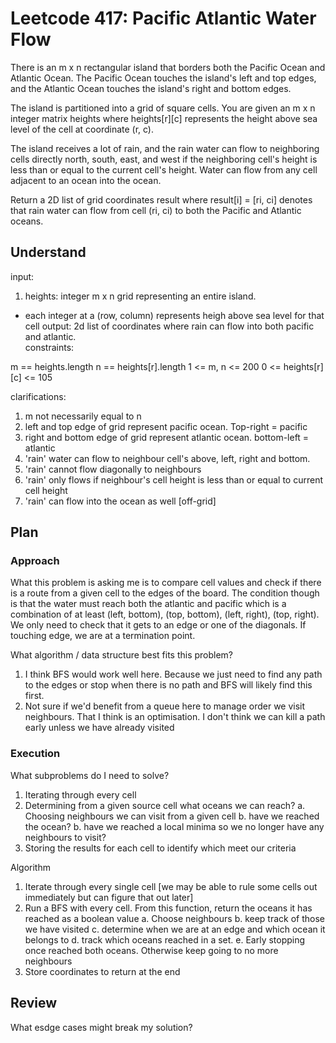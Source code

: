 # Leetcode 417: Pacific Atlantic Water Flow
There is an m x n rectangular island that borders both the Pacific Ocean and Atlantic Ocean. The Pacific Ocean touches the island's left and top edges, and the Atlantic Ocean touches the island's right and bottom edges.

The island is partitioned into a grid of square cells. You are given an m x n integer matrix heights where heights[r][c] represents the height above sea level of the cell at coordinate (r, c).

The island receives a lot of rain, and the rain water can flow to neighboring cells directly north, south, east, and west if the neighboring cell's height is less than or equal to the current cell's height. Water can flow from any cell adjacent to an ocean into the ocean.

Return a 2D list of grid coordinates result where result[i] = [ri, ci] denotes that rain water can flow from cell (ri, ci) to both the Pacific and Atlantic oceans.

## Understand

input: 
1. heights: integer m x n grid representing an entire island. 
- each integer at a (row, column) represents heigh above sea level for that cell
output: 2d list of coordinates where rain can flow into both pacific and atlantic.  
constraints:

m == heights.length
n == heights[r].length
1 <= m, n <= 200
0 <= heights[r][c] <= 105


clarifications:
1. m not necessarily equal to n
2. left and top edge of grid represent pacific ocean. Top-right = pacific
3. right and bottom edge of grid represent atlantic ocean. bottom-left = atlantic
4. 'rain' water can flow to neighbour cell's above, left, right and bottom.
5. 'rain' cannot flow diagonally to neighbours
6. 'rain' only flows if neighbour's cell height is less than or equal to current cell height
7. 'rain' can flow into the ocean as well [off-grid]

## Plan
### Approach
What this problem is asking me is to compare cell values and check if there is a route from a given cell to the edges of the board. The condition though is that the water
must reach both the atlantic and pacific which is a combination of at least (left, bottom), (top, bottom), (left, right), (top, right). We only need to check that it gets
to an edge or one of the diagonals. If touching edge, we are at a termination point.

What algorithm / data structure best fits this problem?
1. I think BFS would work well here. Because we just need to find any path to the edges or stop when there is no path and BFS will likely find this first.
2. Not sure if we'd benefit from a queue here to manage order we visit neighbours. That I think is an optimisation. I don't think we can kill a path early unless we have already visited


### Execution
What subproblems do I need to solve?
1. Iterating through every cell
2. Determining from a given source cell what oceans we can reach?
    a. Choosing neighbours we can visit from a given cell
    b. have we reached the ocean?
    b. have we reached a local minima so we no longer have any neighbours to visit?
3. Storing the results for each cell to identify which meet our criteria

Algorithm
1. Iterate through every single cell [we may be able to rule some cells out immediately but can figure that out later]
2. Run a BFS with every cell. From this function, return the oceans it has reached as a boolean value
    a. Choose neighbours
    b. keep track of those we have visited
    c. determine when we are at an edge and which ocean it belongs to
    d. track which oceans reached in a set. 
    e. Early stopping once reached both oceans. Otherwise keep going to no more neighbours
3. Store coordinates to return at the end


## Review
What esdge cases might break my solution?